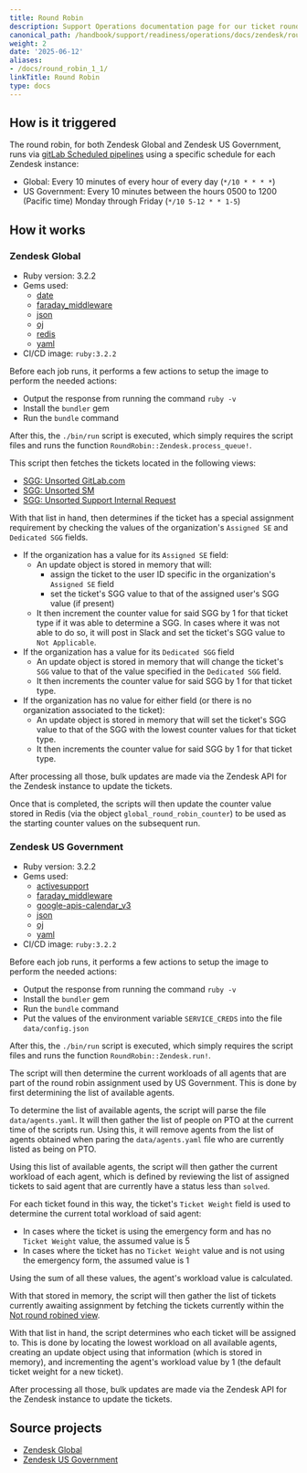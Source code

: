 ```yaml
---
title: Round Robin
description: Support Operations documentation page for our ticket round robin
canonical_path: /handbook/support/readiness/operations/docs/zendesk/round_robin
weight: 2
date: '2025-06-12'
aliases:
- /docs/round_robin_1_1/
linkTitle: Round Robin
type: docs
---
```


## How is it triggered

The round robin, for both Zendesk Global and Zendesk US Government, runs via
[gitLab Scheduled pipelines](https://docs.gitlab.com/ee/ci/pipelines/schedules.html)
using a specific schedule for each Zendesk instance:

- Global: Every 10 minutes of every hour of every day (`*/10 * * * *`)
- US Government: Every 10 minutes between the hours 0500 to 1200 (Pacific time)
  Monday through Friday (`*/10 5-12 * * 1-5`)

## How it works

### Zendesk Global

- Ruby version: 3.2.2
- Gems used:
  - [date](https://rubygems.org/gems/date)
  - [faraday_middleware](https://rubygems.org/gems/faraday_middleware)
  - [json](https://rubygems.org/gems/json)
  - [oj](https://rubygems.org/gems/oj)
  - [redis](https://rubygems.org/gems/redis)
  - [yaml](https://rubygems.org/gems/yaml)
- CI/CD image: `ruby:3.2.2`

Before each job runs, it performs a few actions to setup the image to perform
the needed actions:

- Output the response from running the command `ruby -v`
- Install the `bundler` gem
- Run the `bundle` command

After this, the `./bin/run` script is executed, which simply requires the script
files and runs the function `RoundRobin::Zendesk.process_queue!`.

This script then fetches the tickets located in the following views:

- [SGG: Unsorted GitLab.com](https://gitlab.zendesk.com/agent/filters/4427372366994)
- [SGG: Unsorted SM](https://gitlab.zendesk.com/agent/filters/4427372846482)
- [SGG: Unsorted Support Internal Request](https://gitlab.zendesk.com/agent/filters/12829080203676)

With that list in hand, then determines if the ticket has a special assignment
requirement by checking the values of the organization's `Assigned SE` and
`Dedicated SGG` fields.

- If the organization has a value for its `Assigned SE` field:
  - An update object is stored in memory that will:
    - assign the ticket to the user ID specific in the organization's
      `Assigned SE` field
    - set the ticket's SGG value to that of the assigned user's SGG value (if
      present)
  - It then increment the counter value for said SGG by 1 for that ticket type
    if it was able to determine a SGG. In cases where it was not able to do so,
    it will post in Slack and set the ticket's SGG value to `Not Applicable`.
- If the organization has a value for its `Dedicated SGG` field
  - An update object is stored in memory that will change the ticket's `SGG`
    value to that of the value specified in the `Dedicated SGG` field.
  - It then increments the counter value for said SGG by 1 for that ticket type.
- If the organization has no value for either field (or there is no organization
  associated to the ticket):
  - An update object is stored in memory that will set the ticket's SGG value
    to that of the SGG with the lowest counter values for that ticket type.
  - It then increments the counter value for said SGG by 1 for that ticket type.

After processing all those, bulk updates are made via the Zendesk API for the
Zendesk instance to update the tickets.

Once that is completed, the scripts will then update the counter value stored in
Redis (via the object `global_round_robin_counter`) to be used as the starting
counter values on the subsequent run.

### Zendesk US Government

- Ruby version: 3.2.2
- Gems used:
  - [activesupport](https://rubygems.org/gems/activesupport)
  - [faraday_middleware](https://rubygems.org/gems/faraday_middleware)
  - [google-apis-calendar_v3](https://rubygems.org/gems/google-apis-calendar_v3)
  - [json](https://rubygems.org/gems/json)
  - [oj](https://rubygems.org/gems/oj)
  - [yaml](https://rubygems.org/gems/yaml)
- CI/CD image: `ruby:3.2.2`

Before each job runs, it performs a few actions to setup the image to perform
the needed actions:

- Output the response from running the command `ruby -v`
- Install the `bundler` gem
- Run the `bundle` command
- Put the values of the environment variable `SERVICE_CREDS` into the file
  `data/config.json`

After this, the `./bin/run` script is executed, which simply requires the script
files and runs the function `RoundRobin::Zendesk.run!`.

The script will then determine the current workloads of all agents that are part
of the round robin assignment used by US Government. This is done by first
determining the list of available agents.

To determine the list of available agents, the script will parse the file
`data/agents.yaml`. It will then gather the list of people on PTO at the current
time of the scripts run. Using this, it will remove agents from the list of
agents obtained when paring the `data/agents.yaml` file who are currently listed
as being on PTO.

Using this list of available agents, the script will then gather the current
workload of each agent, which is defined by reviewing the list of assigned
tickets to said agent that are currently have a status less than `solved`.

For each ticket found in this way, the ticket's `Ticket Weight` field is used to
determine the current total workload of said agent:

- In cases where the ticket is using the emergency form and has no
  `Ticket Weight` value, the assumed value is 5
- In cases where the ticket has no `Ticket Weight` value and is not using the
  emergency form, the assumed value is 1

Using the sum of all these values, the agent's workload value is calculated.

With that stored in memory, the script will then gather the list of tickets
currently awaiting assignment by fetching the tickets currently within the
[Not round robined view](https://gitlab-federal-support.zendesk.com/agent/filters/360240736651).

With that list in hand, the script determines who each ticket will be assigned to.
This is done by locating the lowest workload on all available agents, creating
an update object using that information (which is stored in memory), and
incrementing the agent's workload value by 1 (the default ticket weight for a
new ticket).

After processing all those, bulk updates are made via the Zendesk API for the
Zendesk instance to update the tickets.

## Source projects

- [Zendesk Global](https://gitlab.com/gitlab-support-readiness/zendesk-global/tickets/round-robin)
- [Zendesk US Government](https://gitlab.com/gitlab-support-readiness/zendesk-us-government/tickets/round-robin)

